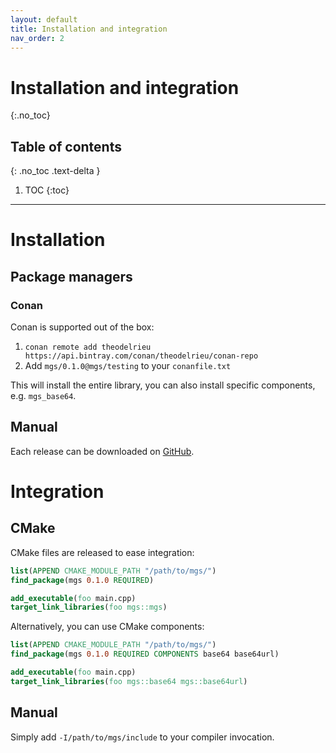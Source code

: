 ```yaml
---
layout: default
title: Installation and integration
nav_order: 2
---
```


# Installation and integration
{:.no_toc}

## Table of contents
{: .no_toc .text-delta }

1. TOC
{:toc}

---

# Installation
## Package managers

### Conan 

Conan is supported out of the box:

1. `conan remote add theodelrieu https://api.bintray.com/conan/theodelrieu/conan-repo`
1. Add `mgs/0.1.0@mgs/testing` to your `conanfile.txt`

This will install the entire library, you can also install specific components, e.g. `mgs_base64`.

## Manual

Each release can be downloaded on [GitHub](https://github.com/theodelrieu/mgs/releases).

# Integration

## CMake

CMake files are released to ease integration:

```cmake
list(APPEND CMAKE_MODULE_PATH "/path/to/mgs/")
find_package(mgs 0.1.0 REQUIRED)

add_executable(foo main.cpp)
target_link_libraries(foo mgs::mgs)
```

Alternatively, you can use CMake components:

```cmake
list(APPEND CMAKE_MODULE_PATH "/path/to/mgs/")
find_package(mgs 0.1.0 REQUIRED COMPONENTS base64 base64url)

add_executable(foo main.cpp)
target_link_libraries(foo mgs::base64 mgs::base64url)
```

## Manual

Simply add `-I/path/to/mgs/include` to your compiler invocation.
